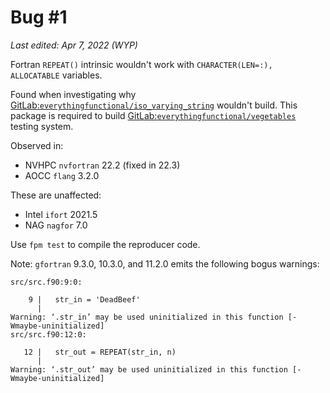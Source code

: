 Bug #1
======
_Last edited: Apr 7, 2022 (WYP)_

Fortran `REPEAT()` intrinsic wouldn't work with
`CHARACTER(LEN=:), ALLOCATABLE`
variables.

Found when investigating why
[GitLab:`everythingfunctional/iso_varying_string`][repo-str]
wouldn't build. This package is required to build
[GitLab:`everythingfunctional/vegetables`][repo-veg]
testing system.

Observed in:
  * NVHPC `nvfortran` 22.2 (fixed in 22.3)
  * AOCC `flang` 3.2.0

These are unaffected:
  * Intel `ifort` 2021.5
  * NAG `nagfor` 7.0

Use `fpm test` to compile the reproducer code.

Note: `gfortran` 9.3.0, 10.3.0, and 11.2.0 emits the following bogus warnings:
```
src/src.f90:9:0:

    9 |   str_in = 'DeadBeef'
      | 
Warning: ‘.str_in’ may be used uninitialized in this function [-Wmaybe-uninitialized]
src/src.f90:12:0:

   12 |   str_out = REPEAT(str_in, n)
      | 
Warning: ‘.str_out’ may be used uninitialized in this function [-Wmaybe-uninitialized]
```

[repo-str]: https://gitlab.com/everythingfunctional/iso_varying_string/
[repo-veg]: https://gitlab.com/everythingfunctional/vegetables
